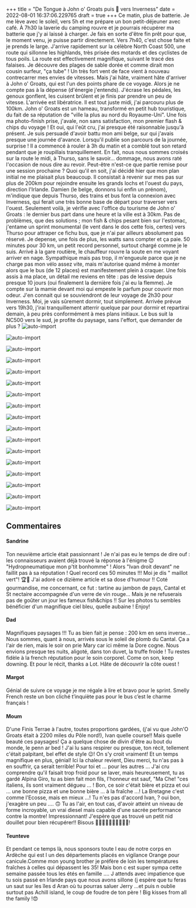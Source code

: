 +++
title = "De Tongue à John o' Groats puis 🚌 vers Inverness"
date = 2022-08-01 16:37:06.229765
draft = true
+++
Ce matin, plus de batterie. Je me lève avec le soleil, vers 5h et me prépare un bon petit-déjeuner avec café. À 7h30 la laverie du camping rouvre et je pourrais récupérer ma batterie que j'y ai laissé à charger. Je fais en sorte d'être fin prêt pour que, le moment venu, je puisse partir directement. Vers 7h40, c'est chose faite et je prends le large. J'arrive rapidement sur la célèbre North Coast 500, une route qui sillonne les highlands, très prisée des motards et des cyclistes de tous poils. La route est effectivement magnifique, suivant le tracé des falaises. Je découvre des plages de sable dorée et comme dirait mon cousin surfeur, "ça tube" ! Un très fort vent de face vient à nouveau contrecarrer mes envies de vitesses. Mais j'ai hâte, vraiment hâte d'arriver à John o' Groats, qui est l'un des points phare de ce voyage. Alors je ne compte pas à la dépense (d'énergie  j'entends). J'écrase les pédales, les genoux gonflent, les cuisent brûlent et je finis par prendre un peu de vitesse. L'arrivée est libératrice. Il est tout juste midi, j'ai parcouru plus de 100km. John o' Groats est un hameau, transformé en petit hub touristique, du fait de sa réputation de "ville la plus au nord du Royaume-Uni". Une fois ma photo-finish prise, j'avale, non sans satisfaction, mon premier flash & chips du voyage ! Et oui, qui l'eût cru, j'ai presque été raisonnable jusqu'à présent. Je suis persuadé d'avoir battu mon ami belge, sur qui j'avais presque une journée d'avance. Lorsqu'il publie son parcours de la journée, surprise ! Il a commencé à rouler à 3h du matin et a comblé tout son retard pendant que je roupillais tranquillement. En fait, nous nous sommes croisés sur la route le midi, à Thurso, sans le savoir... dommage, nous avons raté l'occasion de nous dire au revoir. Peut-être n'est-ce que partie remise pour une session prochaine ? Quoi qu'il en soit, j'ai décidé hier que mon plan initial ne me plaisait plus beaucoup. Il consistait à revenir sur mes pas sur plus de 200km pour rejoindre ensuite les grands lochs et l'ouest du pays, direction l'Irlande. Damien (le belge, donnons lui enfin un prénom), m'indique que depuis Thurso, des trains et bus font la connexion avec Inverness, qui ferait une très bonne base de départ pour traverser vers l'ouest. Seulement voilà, je vérifie avec l'office du tourisme de John o' Groats : le dernier bus part dans une heure et la ville est à 30km. Pas de problèmes, que des solutions ; mon fish & chips pesant bien sur l'estomac, j'entame un sprint monumental (le vent dans le dos cette fois, certes) vers Thurso pour attraper ce fichu bus, que je n'ai par ailleurs absolument pas réservé. Je depense, une fois de plus, les watts sans compter et ça paie. 50 minutes pour 30 km, un petit record personnel, surtout chargé comme je le suis. Arrivé à la gare routière, le chauffeur rouvre la soute en me voyant arriver en nage. Sympathique mais pas trop, il m'engueule parce que je ne charge pas mon vélo assez vite, mais m'autorise quand même à monter alors que le bus (de 12 places) est manifestement plein à craquer. Une fois assis à ma place, un détail me reviens en tête : pas de lessive depuis presque 10 jours (oui finalement la dernière fois j'ai eu la flemme). Je compte sur la mamie devant moi qui empeste le parfum pour couvrir mon odeur. J'en connait qui se souviendront de leur voyage de 2h30 pour Inverness. Moi, je vais sûrement dormir, tout simplement. Arrivée prévue vers 19h30, j'irai tranquillement atterrir quelque par pour dormir et repartirai demain, à peu près conformément à mes plans initiaux. Le bus suit la NC500 vers le sud, je profite du paysage, sans l'effort, que demander de plus ?
![auto-import](https://thumbsnap.com/i/msVhtfgn.jpg)

![auto-import](https://thumbsnap.com/i/H8ADmQ9h.jpg)

![auto-import](https://thumbsnap.com/i/RjyoPvBk.jpg)

![auto-import](https://thumbsnap.com/i/4Ehr6EBW.jpg)

![auto-import](https://thumbsnap.com/i/PEctXqmc.jpg)

![auto-import](https://thumbsnap.com/i/3ptuQHG4.jpg)

![auto-import](https://thumbsnap.com/i/Df5FrywF.jpg)

![auto-import](https://thumbsnap.com/i/aaX8k5nV.jpg)

![auto-import](https://thumbsnap.com/i/hAMSTCnw.jpg)

![auto-import](https://thumbsnap.com/i/pTAUWim2.jpg)

![auto-import](https://thumbsnap.com/i/yqvhtWsK.jpg)

![auto-import](https://thumbsnap.com/i/YQgR8deC.jpg)

![auto-import](https://thumbsnap.com/i/v94MTZLy.jpg)

![auto-import](https://thumbsnap.com/i/7LSCeviU.jpg)

![auto-import](https://thumbsnap.com/i/8cUWVvWA.jpg)

![auto-import](https://thumbsnap.com/i/axWpyLA6.jpg)

![auto-import](https://thumbsnap.com/i/TzgBaiHP.jpg)
## Commentaires
#### Sandrine
Ton neuvième article était passionnant ! Je n'ai pas eu le temps de dire ouf : les connaisseurs avaient déjà trouvé la réponse à l'énigme 😉  "Hydropneumatique mon p'tit bonhomme" !
Alors "Ivan droit devant" ne faillit pas à sa réputation ! Quel record ces 50 minutes !!! Moi je dis " maillot vert"! 🏆🎊
J'ai adoré ce dizième article et sa dose d'humour !! 
Coté gourmandise, me concernant, ce fut : tartine au jambon de pays, Cantal et St nectaire accompagnée d'un verre de vin rouge...
Mais je ne refuserais pas de goûter un jour les fameux fish&chips !!
Sur les photos tu sembles bénéficier d'un magnifique ciel bleu, quelle aubaine !
Enjoy!
#### Dad
Magnifiques paysages !!!
Tu as bien fait je pense : 200 km en sens inverse...
Nous sommes, quant à nous, arrivés sous le soleil de plomb du Cantal. Ça a l'air de rien, mais le soir on prie Mary car ici même la Dore cogne.
Nous envions presque tes nuits, aligoté, dans ton duvet, la truffe froide !
Tu restes fidèle à la french réputation pour le soin corporel.
Come on son, keep downing. Et pour le récit, thanks a Lot.
Hâte de découvrir la côte ouest !
#### Margot
Génial de suivre ce voyage je me régale à lire  et bravo pour le sprint. Smelly French reste un bon cliché t’inquiète pas pour le bus c’est le charme français !
#### Moum
D'une Finis Terrae à l'autre, toutes proportions gardées, (j'ai vu que John'O Groats était à 2200 miles du Pôle nord!), Ivan quelle course!! Mais quelle beauté ces paysages! Ça a quelque chose de divin d'être au bout du monde, le penn ar bed ! J'ai lu sans respirer ou presque, ton récit, tellement c'était palpitant, bel effet de style 😉! On s'y croit vraiment! Et un temps magnifique en plus, génial! Ici la chaleur revient, Dieu merci, tu n'as pas à en souffrir, ça serait terrible! Pour toi et ... pour les autres ... J'ai cru comprendre qu'il faisait trop froid pour se laver, mais heureusement, tu as gardé Alpina Giro, tu as bien fait mon fils, l'honneur est sauf, "Ma Che! "ces italiens, ils sont vraiment dégueu ... ! 
Bon, ce soir c'était bière et pizza et oui ... une bonne pizza et une bonne bière ... à la fraîche ...! La Bretagne c'est comme l'Ecosse,  mais en mieux ...! Tu n'es pas d'accord Ivan, ? 
oui bon, j'exagère un peu .... 🙃
Tu as l'air, en tout cas, d'avoir atteint un niveau de forme incroyable, un vrai diesel  mais capable d'une sacrée performance contre la montre! Impressionnant!
J'espère que as trouvé un petit nid douillet pour bien récupérer!!
Bisous 🐑🐑🐑🐑🐑🐑🐑🐑🐑😘!
#### Teunteve
Et pendant ce temps là, nous sponsors toute l eau de notre corps en Ardèche qui est l un des départements placés en vigilance Orange pour canicule.Comme mon young brother je préfère de loin les températures fraîches à celles qui dépassent  les 35! Mais bon c est super sympa cette semaine passée tous les étés en famille ....
J attends avec impatience que tu sois passé en Irlande pays que nous avons sillone (j espère que tu feras un saut sur les îles d Aran où tu pourras saluer Jerry ...et puis n oublie surtout pas Achill island, le coup de foudre de ton père !
Big kisses from all the family !😍

